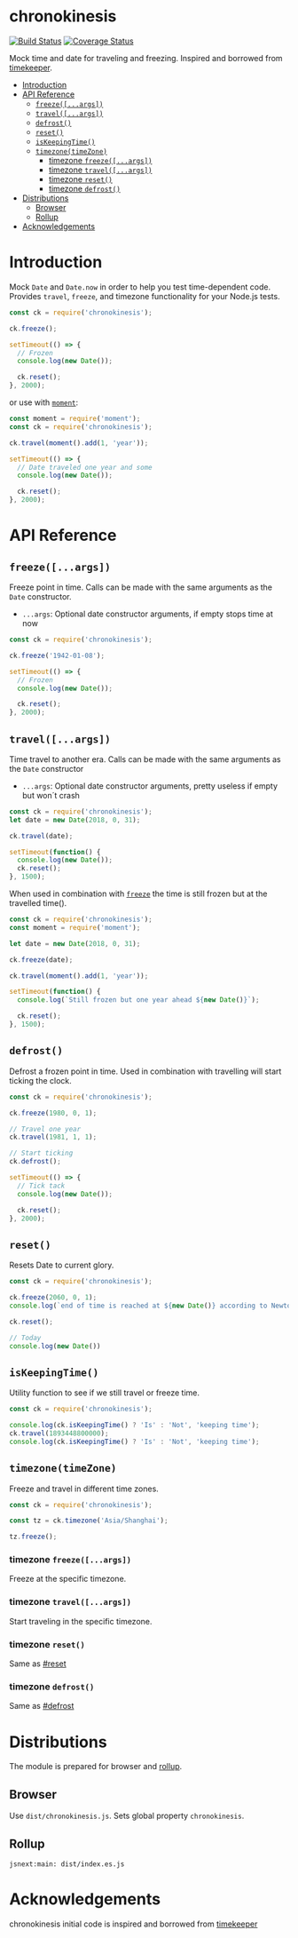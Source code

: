 chronokinesis
=============
[![Build Status](https://travis-ci.com/paed01/chronokinesis.svg?branch=master)](https://travis-ci.com/paed01/chronokinesis) [![Coverage Status](https://coveralls.io/repos/github/paed01/chronokinesis/badge.svg?branch=master)](https://coveralls.io/github/paed01/chronokinesis?branch=master)

Mock time and date for traveling and freezing. Inspired and borrowed from [timekeeper](https://github.com/vesln/timekeeper).

<!-- toc -->

- [Introduction](#introduction)
- [API Reference](#api-reference)
  - [`freeze([...args])`](#freezeargs)
  - [`travel([...args])`](#travelargs)
  - [`defrost()`](#defrost)
  - [`reset()`](#reset)
  - [`isKeepingTime()`](#iskeepingtime)
  - [`timezone(timeZone)`](#timezonetimezone)
    - [timezone `freeze([...args])`](#timezone-freezeargs)
    - [timezone `travel([...args])`](#timezone-travelargs)
    - [timezone `reset()`](#timezone-reset)
    - [timezone `defrost()`](#timezone-defrost)
- [Distributions](#distributions)
  - [Browser](#browser)
  - [Rollup](#rollup)
- [Acknowledgements](#acknowledgements)

<!-- tocstop -->

# Introduction

Mock `Date` and `Date.now` in order to help you test time-dependent code. Provides `travel`, `freeze`, and timezone functionality for your Node.js tests.

```javascript
const ck = require('chronokinesis');

ck.freeze();

setTimeout(() => {
  // Frozen
  console.log(new Date());

  ck.reset();
}, 2000);
```

or use with [`moment`](http://momentjs.com):

```javascript
const moment = require('moment');
const ck = require('chronokinesis');

ck.travel(moment().add(1, 'year'));

setTimeout(() => {
  // Date traveled one year and some
  console.log(new Date());

  ck.reset();
}, 2000);
```

# API Reference

## `freeze([...args])`

Freeze point in time. Calls can be made with the same arguments as the `Date` constructor.

- `...args`: Optional date constructor arguments, if empty stops time at now

```javascript
const ck = require('chronokinesis');

ck.freeze('1942-01-08');

setTimeout(() => {
  // Frozen
  console.log(new Date());

  ck.reset();
}, 2000);
```

## `travel([...args])`

Time travel to another era. Calls can be made with the same arguments as the `Date` constructor

- `...args`: Optional date constructor arguments, pretty useless if empty but won´t crash

```javascript
const ck = require('chronokinesis');
let date = new Date(2018, 0, 31);

ck.travel(date);

setTimeout(function() {
  console.log(new Date());
  ck.reset();
}, 1500);
```

When used in combination with [`freeze`](#freeze) the time is still frozen but at the travelled time().

```javascript
const ck = require('chronokinesis');
const moment = require('moment');

let date = new Date(2018, 0, 31);

ck.freeze(date);

ck.travel(moment().add(1, 'year'));

setTimeout(function() {
  console.log(`Still frozen but one year ahead ${new Date()}`);

  ck.reset();
}, 1500);
```

## `defrost()`

Defrost a frozen point in time. Used in combination with travelling will start ticking the clock.

```javascript
const ck = require('chronokinesis');

ck.freeze(1980, 0, 1);

// Travel one year
ck.travel(1981, 1, 1);

// Start ticking
ck.defrost();

setTimeout(() => {
  // Tick tack
  console.log(new Date());

  ck.reset();
}, 2000);
```

## `reset()`

Resets Date to current glory.

```javascript
const ck = require('chronokinesis');

ck.freeze(2060, 0, 1);
console.log(`end of time is reached at ${new Date()} according to Newton`)

ck.reset();

// Today
console.log(new Date())
```

## `isKeepingTime()`

Utility function to see if we still travel or freeze time.

```javascript
const ck = require('chronokinesis');

console.log(ck.isKeepingTime() ? 'Is' : 'Not', 'keeping time');
ck.travel(1893448800000);
console.log(ck.isKeepingTime() ? 'Is' : 'Not', 'keeping time');
```

## `timezone(timeZone)`

Freeze and travel in different time zones.

```javascript
const ck = require('chronokinesis');

const tz = ck.timezone('Asia/Shanghai');

tz.freeze();
```

### timezone `freeze([...args])`

Freeze at the specific timezone.

### timezone `travel([...args])`

Start traveling in the specific timezone.

### timezone `reset()`

Same as [#reset](#reset)

### timezone `defrost()`

Same as [#defrost](#defrost)

# Distributions

The module is prepared for browser and [rollup](https://github.com/rollup/rollup).

## Browser

Use `dist/chronokinesis.js`. Sets global property `chronokinesis`.

## Rollup

`jsnext:main: dist/index.es.js`

# Acknowledgements

chronokinesis initial code is inspired and borrowed from [timekeeper](https://github.com/vesln/timekeeper)
